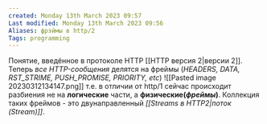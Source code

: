 ```yaml
---
created: Monday 13th March 2023 09:57
Last modified: Monday 13th March 2023 09:56
Aliases: фрэймы в http/2
Tags: programming
---
```


Понятие, введённое в протоколе HTTP [[HTTP версия 2|версии 2]]. Теперь *все HTTP-сообщения* делятся на фреймы  (*HEADERS, DATA, RST_STRIME, PUSH_PROMISE, PRIORITY, etc*)
![[Pasted image 20230312134147.png]]
т.е. в отличии от http/1 сейчас происходит разбиения не на **логические** части, а **физические(*фреймы*)**.
Коллекция таких фреймов - это двунаправленный *[[Streams в HTTP2|поток (Stream)]]*. 


